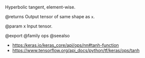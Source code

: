 Hyperbolic tangent, element-wise.

@returns
    Output tensor of same shape as `x`.

@param x Input tensor.

@export
@family ops
@seealso
+ <https:/keras.io/keras_core/api/ops/nn#tanh-function>
+ <https://www.tensorflow.org/api_docs/python/tf/keras/ops/tanh>
